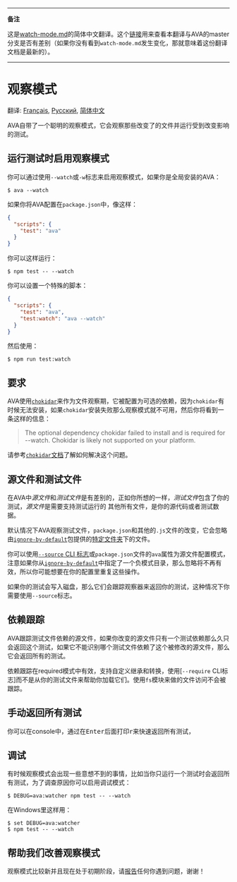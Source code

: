 ___
**备注**

这是[watch-mode.md](https://github.com/sindresorhus/ava/blob/master/docs/recipes/watch-mode.md)的简体中文翻译。这个[链接](https://github.com/sindresorhus/ava/compare/master...zhaozhiming:master)用来查看本翻译与AVA的master分支是否有差别（如果你没有看到`watch-mode.md`发生变化，那就意味着这份翻译文档是最新的）。
___

# 观察模式

翻译: [Français](https://github.com/sindresorhus/ava-docs/blob/master/fr_FR/docs/recipes/watch-mode.md), [Русский](https://github.com/sindresorhus/ava-docs/blob/master/ru_RU/docs/recipes/watch-mode.md), [简体中文](https://github.com/sindresorhus/ava-docs/blob/master/zh_CN/docs/recipes/watch-mode.md)


AVA自带了一个聪明的观察模式，它会观察那些改变了的文件并运行受到改变影响的测试。

## 运行测试时启用观察模式

你可以通过使用`--watch`或`-w`标志来启用观察模式，如果你是全局安装的AVA：

```console
$ ava --watch
```

如果你将AVA配置在`package.json`中，像这样：

```json
{
  "scripts": {
    "test": "ava"
  }
}
```

你可以这样运行：

```console
$ npm test -- --watch
```

你可以设置一个特殊的脚本：

```json
{
  "scripts": {
    "test": "ava",
    "test:watch": "ava --watch"
  }
}
```

然后使用：

```console
$ npm run test:watch
```

## 要求

AVA使用[`chokidar`]来作为文件观察期，它被配置为可选的依赖，因为`chokidar`有时候无法安装，如果`chokidar`安装失败那么观察模式就不可用，然后你将看到一条这样的信息：

> The optional dependency chokidar failed to install and is required for --watch. Chokidar is likely not supported on your platform.

请参考[`chokidar`文档][`chokidar`]了解如何解决这个问题。

## 源文件和测试文件

在AVA中*源文件*和*测试文件*是有差别的，正如你所想的一样，*测试文件*包含了你的测试，*源文件*是需要支持测试运行的
其他所有文件，是你的源代码或者测试数据。

默认情况下AVA观察测试文件，`package.json`和其他的`.js`文件的改变，它会忽略由[`ignore-by-default`]包提供的[特定文件夹](https://github.com/novemberborn/ignore-by-default/blob/master/index.js)下的文件。

你可以使用[`--source` CLI 标志]或`package.json`文件的`ava`属性为源文件配置模式，注意如果你从[`ignore-by-default`]中指定了一个负模式目录，那么忽略将不再有效，所以你可能想要在你的配置里重复这些操作。

如果你的测试会写入磁盘，那么它们会跟踪观察器来返回你的测试，这种情况下你需要使用`--source`标志。

## 依赖跟踪

AVA跟踪测试文件依赖的源文件，如果你改变的源文件只有一个测试依赖那么久只会返回这个测试，如果它不能识别哪个测试文件依赖了这个被修改的源文件，那么它会返回所有的测试。

依赖跟踪在required模式中有效，支持自定义继承和转换，使用[`--require` CLI标志]而不是从你的测试文件来帮助你加载它们。使用`fs`模块来做的文件访问不会被跟踪。

## 手动返回所有测试

你可以在console中，通过在<kbd>Enter</kbd>后面打印<kbd>r</kbd>来快速返回所有测试，

## 调试

有时候观察模式会出现一些意想不到的事情，比如当你只运行一个测试时会返回所有测试，为了调查原因你可以启用调试模式：

```console
$ DEBUG=ava:watcher npm test -- --watch
```

在Windows里这样用：

```console
$ set DEBUG=ava:watcher
$ npm test -- --watch
```

## 帮助我们改善观察模式

观察模式比较新并且现在处于初期阶段，请[报告](https://github.com/sindresorhus/ava/issues)任何你遇到问题，谢谢！

[`chokidar`]: https://github.com/paulmillr/chokidar
[`ignore-by-default`]: https://github.com/novemberborn/ignore-by-default
[`--require` CLI 标志]: https://github.com/sindresorhus/ava#cli
[`--source` CLI 标志]: https://github.com/sindresorhus/ava#cli


